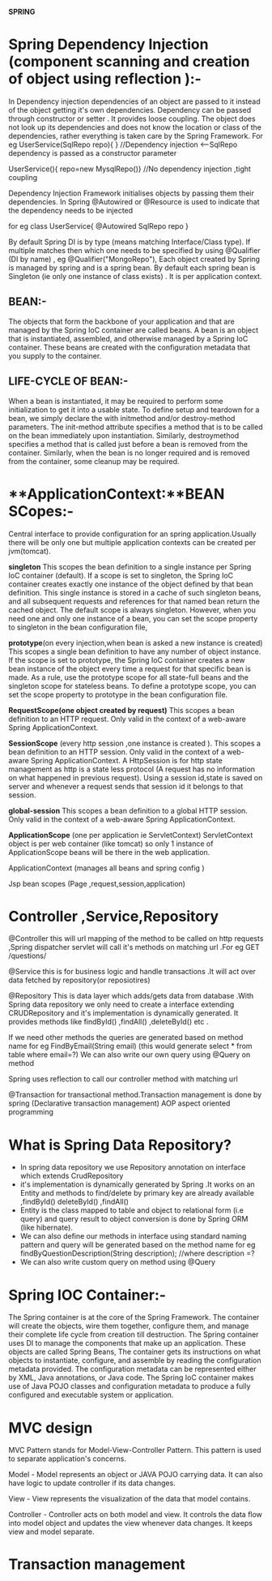 **SPRING**

Spring Dependency Injection  (component scanning and creation of object using reflection ):-
============================================================================================
In Dependency injection dependencies of an object are passed to it instead of the object getting it's own dependencies.
Dependency can be passed through constructor or setter .
It provides loose coupling.
The object does not look up its dependencies and does not know the location or class of the dependencies,
rather everything is taken care by the Spring Framework.
For eg UserService(SqlRepo repo){  } //Dependency injection <--SqlRepo dependency is passed as a constructor parameter

UserService(){
repo=new MysqlRepo()}             //No dependency injection ,tight coupling

Dependency Injection Framework initialises objects by passing them their dependencies.
In Spring @Autowired or @Resource is used to indicate that the dependency needs to be injected

for eg class UserService{
@Autowired
SqlRepo repo
}

By default Spring DI is by type (means matching Interface/Class type).
If multiple matches then which one needs to be specified by using @Qualifier (DI by name) ,
eg @Qualifier("MongoRepo"),
Each object created by Spring is managed by spring and is a spring bean.
By default each spring bean is Singleton (ie only one instance of class exists) .
It is per application context.

**BEAN**:-
------------
The objects that form the backbone of your application and that are managed by the Spring IoC container are called beans.
A bean is an object that is instantiated, assembled, and otherwise managed by a Spring IoC container.
These beans are created with the configuration metadata that you supply to the container.

LIFE-CYCLE OF BEAN:-
---------------------
When a bean is instantiated, it may be required to perform some initialization to get it into a usable state.
To define setup and teardown for a bean, we simply declare the <bean> with initmethod and/or destroy-method parameters.
The init-method attribute specifies a method that is to be called on the bean immediately upon instantiation.
Similarly, destroymethod specifies a method that is called just before a bean is removed from the container.
Similarly, when the bean is no longer required and is removed from the container, some cleanup may be required.


**ApplicationContext:**BEAN SCopes:-
==============================
Central interface to provide configuration for an spring application.Usually there will be only one
but multiple application contexts can be created per jvm(tomcat).

**singleton**
This scopes the bean definition to a single instance per Spring IoC container (default).
If a scope is set to singleton, the Spring IoC container creates exactly one instance of the object defined by that bean
definition. This single instance is stored in a cache of such singleton beans, and all subsequent requests
and references for that named bean return the cached object.
The default scope is always singleton. However, when you need one and only one instance of a bean,
you can set the scope property to singleton in the bean configuration file,

**prototype**(on every injection,when bean is asked a new instance is created)
This scopes a single bean definition to have any number of object instance.
If the scope is set to prototype, the Spring IoC container creates a new bean instance of the object every time
a request for that specific bean is made. As a rule, use the prototype scope for all state-full beans and
the singleton scope for stateless beans.
To define a prototype scope, you can set the scope property to prototype in the bean configuration file.

**RequestScope(one object created by request)**
This scopes a bean definition to an HTTP request. Only valid in the context of a web-aware Spring ApplicationContext.

**SessionScope** (every http session ,one instance is created ).
This scopes a bean definition to an HTTP session. Only valid in the context of a web-aware Spring ApplicationContext.
A HttpSession is for http state management as http is a state less protocol
(A request has no information on what happened in previous request).
Using a session id,state is saved on server and whenever a request sends that session id it belongs to that session.

**global-session**
This scopes a bean definition to a global HTTP session. Only valid in the context of a web-aware Spring ApplicationContext.

**ApplicationScope** (one per application ie ServletContext)
ServletContext object is per web container (like tomcat) so only 1 instance of ApplicationScope beans will be
there in the web application.

ApplicationContext (manages all beans and spring config )

Jsp bean scopes (Page ,request,session,application)

Controller ,Service,Repository
==============================================
@Controller this will url mapping of the method to be called on http requests ,Spring dispatcher servlet will call
it's methods on matching url .For eg GET /questions/

@Service this is for business logic and handle transactions .It will act over data fetched by repository(or reposiotires)

@Repository This is data layer which adds/gets data from database .With Spring data repository we only need to create
a interface extending CRUDRepository and it's implementation is dynamically generated.
It provides methods like findById() ,findAll() ,deleteById() etc .

If we need other methods the queries are generated based on method name
for eg FindByEmail(String email) (this would generate select * from table where email=?)
We can also write our own query using @Query on method

Spring uses reflection to call our controller method with matching url

@Transaction for transactional method.Transaction management is done by spring (Declarative transaction management)
AOP aspect oriented programming

What is Spring Data Repository?
=========================================
* In spring data repository we use Repository annotation on interface which extends CrudRepository
* it's implementation is dynamically generated by Spring .It works on an Entity
  and methods to find/delete by primary key are already available ,findById() deleteById() ,findAll()
* Entity is the class mapped to table and object to relational form (i.e query) and query result to object conversion is
  done by Spring ORM (like hibernate).
* We can also define our methods in interface using standard naming pattern and query will be generated
  based on the method name for eg findByQuestionDescription(String description); //where description =?
* We can also write custom query on method using @Query

Spring IOC Container:-
==============================
The Spring container is at the core of the Spring Framework.
The container will create the objects, wire them together, configure them, and manage their complete life cycle
from creation till destruction.
The Spring container uses DI to manage the components that make up an application.
These objects are called Spring Beans,
The container gets its instructions on what objects to instantiate, configure, and assemble by reading the
configuration metadata provided. The configuration metadata can be represented either by XML, Java annotations, or Java code.
The Spring IoC container makes use of Java POJO classes and configuration metadata to produce a fully configured
and executable system or application.

MVC design
================
MVC Pattern stands for Model-View-Controller Pattern.
This pattern is used to separate application's concerns.

Model - Model represents an object or JAVA POJO carrying data. It can also have logic to update controller if its data changes.

View - View represents the visualization of the data that model contains.

Controller - Controller acts on both model and view. It controls the data flow into model object and
updates the view whenever data changes. It keeps view and model separate.

Transaction management
=============================

